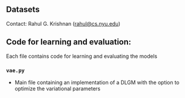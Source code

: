 ## Datasets
Contact: Rahul G. Krishnan (rahul@cs.nyu.edu)

## Code for learning and evaluation:
Each file contains code for learning and evaluating the models

### `vae.py`
* Main file containing an implementation of a DLGM with the option to optimize the variational parameters 
